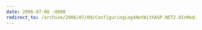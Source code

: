 ```yaml
---
date: 2006-07-08 -0800
redirect_to: /archive/2006/07/09/ConfiguringLog4NetWithASP.NET2.0InMediumTrust.aspx/
---
```


